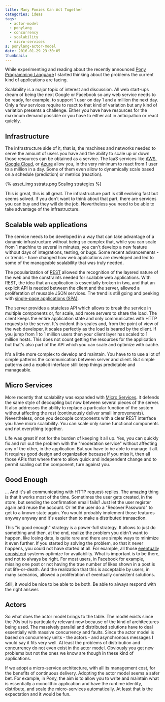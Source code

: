 ```yaml
---
title: Many Ponies Can Act Together
categories: ideas
tags:
  - actor-model
  - ponylang
  - concurrency
  - scalability
  - micro-services
s: ponylang-actor-model
date: 2016-01-29 23:30:05
thumbnail:
---
```


While experimenting and reading about the recently announced [Pony Programming 
Language][pony] I started thinking about the problems the current kind of 
applications are facing.

Scalability is a major topic of interest and discussion. All web start-ups 
dream of being the next Google or Facebook so any web service needs to be 
ready, for example, to support 1 user on day 1 and a million the next day. Only 
a few services require to react to that kind of variation but any kind of 
variation presents a challenge. Either you have have resources for the maximum 
demand possible or you have to either act in anticipation or react quickly. 

Infrastructure
--------------

The infrastructure side of it, that is, the machines and networks needed to 
serve the amount of users you have and the ability to scale up or down those 
resources can be obtained as a service. The IaaS services like [AWS], [Google 
Cloud], or [Azure] allow you, in the very minimum to react from 1 user to a 
million in a day. Some of them even allow to dynamically scale based on a 
schedule (prediction) or metrics (reaction).

{% asset_img sstrats.png Scaling strategies %}

This is great, this is all great. The infrastructure part is still evolving 
fast but seems solved. If you don't want to think about that part, there are 
services you can buy and they will do the job. Nevertheless you need to be able
to take advantage of the infrastructure.

Scalable web applications
-------------------------

The service needs to be developed in a way that can take advantage of a dynamic
infrastructure without being so complex that, while you can scale from 1 machine
to several in minutes, you can't develop a new feature without days of 
integrations, testing, or bugs. Some recent advancements - or trends - have 
changed how web applications are developed and led to some of the manageable 
scalability that was truly needed.

The popularization of [REST] allowed the recognition of the layered nature of 
the web and the constraints needed for scalable web applications. With REST, 
the idea that an application is essentially broken in two, and that an explicit 
API is needed between the client and the server, allowed a proliferation of 
reusable JSON services. The trend is still going and peeking with [single-page 
applications (SPA)][SPA].

The server provides a stateless API which allows to break the service in multiple
components or, for scale, add more servers to share the load. The client keeps
the entire application state and only communicates with HTTP requests to the 
server. It's evident this scales and, from the point of view of the web 
developer, it scales perfectly as the load is beared by the client. If you jump
from 1 to 1 million users then your client layer has scaled to 1 million hosts.
This does not count getting the resources for the application but that's also 
part of the API which you can scale and optimize with cache.

It's a little more complex to develop and maintain. You have to to use a lot of
simple patterns the communication between server and client. But simple patterns
and a explicit interface still keep things predictable and manageable.

Micro Services
--------------

More recently that scalability was expanded with [Micro Services]. It defends the
same style of decoupling but now between several pieces of the server. It also
addresses the ability to replace a particular function of the system without 
affecting the rest (continuously deliver small improvements). Nevertheless, once
you decouple components with a clear REST interface you have micro scalability.
You can scale only some functional components and not everything together.

Life was great if not for the burden of keeping it all up. Yes, you can quickly 
fix and roll out the problem with the "moderation service" without affecting 
any of the other, in the application. But you have to be able to manage it all. 
It requires good design and organization because if you miss it, then all those 
APIs that where there to allow quick and independent change and to permit 
scaling out the component, turn against you.

Good Enough
-----------

... And it's all communicating with HTTP request-replies. The amazing thing is 
that it works most of the time. Sometimes the user gets created, in the store, 
but sending the confirmation email fails? Just let the user register again and 
reuse the account. Or let the user do a "Recover Password" to get to a known 
state again. You would probably implement those features anyway anyway and it's 
easier than to make a distributed transaction.

This "is good enough" strategy is a power-full strategy. It allows to just do 
something and then, at the end, realize the problem you didn't want to happen, 
like losing data, is quite rare and there are simple ways to minimize it even 
further. If you started by solving the problem, so that it never happens, you 
could not have started at all. For example, all those [eventually consistent] 
systems optimize for availability. What is important is to be there, and not to 
always be right. For most users, in Facebook for example, missing one post or 
not having the true number of likes shown in a post is not life-or-death. And 
the realization that this is acceptable by users, in many scenarios, allowed a 
proliferation of eventually consistent solutions.

Still, it would be nice to be able to be both. Be able to always respond with the right answer. 

Actors
------

So what does the actor model brings to the table. The model exists since the 
70s but is particularly relevant now because of the kind of architectures being 
used. The massively parallel and distributed solutions have to deal essentially
with massive concurrency and faults. Since the actor model is based on
concurrency units - the actors - and asynchronous messages I would say it fits
very well. At least the problems of distribution and concurrency do not even
exist in the actor model. Obviously you get new problems but not the ones we
know are though in these kind of applications.

If we adopt a micro-service architecture, with all its management cost, for the
benefits of continuous delivery. Adopting the actor model seems a safer bet. For
example, in Pony, the aim is to allow you to write and maintain what is 
essentially a monolithic application and have the runtime identity, distribute, 
and scale the micro-services automatically. At least that is the expectation and
it would be fun.

[pony]: http://www.ponylang.org/
[AWS]: https://aws.amazon.com/ec2/
[Google Cloud]: https://cloud.google.com/
[Azure]: https://azure.microsoft.com/ 
[REST]: https://en.wikipedia.org/wiki/Representational_state_transfer
[SPA]: https://en.wikipedia.org/wiki/Single-page_application
[Micro Services]: https://en.wikipedia.org/wiki/Microservices
[eventually consistent]: https://en.wikipedia.org/wiki/Microservices